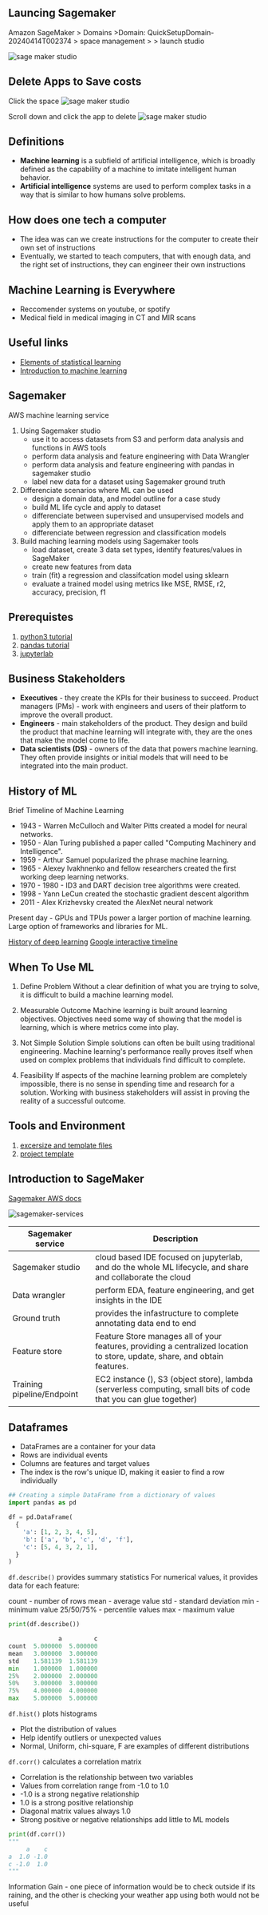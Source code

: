 ## Launcing Sagemaker

Amazon SageMaker > Domains >Domain: QuickSetupDomain-20240414T002374 > space management > <spaces name> > launch studio

![sage maker studio](imgs/sagemaker-studio.png)


## Delete Apps to Save costs

Click the space
![sage maker studio](imgs/sagemaker-delete1.png)

Scroll down and click the app to delete
![sage maker studio](imgs/sagemaker-delete2.png)

## Definitions

- __Machine learning__ is a subfield of artificial intelligence, which is broadly defined as the capability of a machine to imitate intelligent human behavior.
- __Artificial intelligence__ systems are used to perform complex tasks in a way that is similar to how humans solve problems.

## How does one tech a computer

- The idea was can we create instructions for the computer to create their own set of instructions
- Eventually, we started to teach computers, that with enough data, and the right set of instructions, they can engineer their own instructions

## Machine Learning is Everywhere

- Reccomender systems on youtube, or spotify
- Medical field in medical imaging in CT and MIR scans

## Useful links

- [Elements of statistical learning](https://web.stanford.edu/~hastie/ElemStatLearn/)
- [Introduction to machine learning](https://www.statlearning.com/)


## Sagemaker 

AWS machine learning service

1. Using Sagemaker studio
    - use it to access datasets from S3 and perform data analysis and functions in AWS tools
    - perform data analysis and feature engineering with Data Wrangler
    - perform data analysis and feature engineering with pandas in sagemaker studio
    - label new data for a dataset using Sagemaker ground truth
2. Differenciate scenarios where ML can be used
    - design a domain data, and model outline for a case study
    - build ML life cycle and apply to dataset
    - differenciate between supervised and unsupervised models and apply them to an appropriate dataset
    - differenciate between regression and classification models
3. Build maching learning models using Sagemaker tools
    - load dataset, create 3 data set types, identify features/values in SageMaker
    - create new features from data
    - train (fit) a regression and classifcation model using sklearn
    - evaluate a trained model using metrics like MSE, RMSE, r2, accuracy, precision, f1


## Prerequistes

1. [python3 tutorial](https://docs.python.org/3/tutorial/)
2. [pandas tutorial](https://pandas.pydata.org/docs/getting_started/intro_tutorials/index.html)
3. [jupyterlab](https://jupyterlab.readthedocs.io/en/stable/)

## Business Stakeholders

- __Executives__ - they create the KPIs for their business to succeed.
Product managers (PMs) - work with engineers and users of their platform to improve the overall product.
- __Engineers__ - main stakeholders of the product. They design and build the product that machine learning will integrate with, they are the ones that make the model come to life.
- __Data scientists (DS)__ - owners of the data that powers machine learning. They often provide insights or initial models that will need to be integrated into the main product.

## History of ML

Brief Timeline of Machine Learning

- 1943 - Warren McCulloch and Walter Pitts created a model for neural networks.
- 1950 - Alan Turing published a paper called "Computing Machinery and Intelligence".
- 1959 - Arthur Samuel popularized the phrase machine learning.
- 1965 - Alexey Ivakhnenko and fellow researchers created the first working deep learning networks.
- 1970 - 1980 - ID3 and DART decision tree algorithms were created.
- 1998 - Yann LeCun created the stochastic gradient descent algorithm
- 2011 - Alex Krizhevsky created the AlexNet neural network

Present day - GPUs and TPUs power a larger portion of machine learning. Large option of frameworks and libraries for ML.

[History of deep learning](https://www.import.io/post/history-of-deep-learning/)
[Google interactive timeline](https://cloud.withgoogle.com/build/data-analytics/explore-history-machine-learning/)

## When To Use ML

1. Define Problem
Without a clear definition of what you are trying to solve, it is difficult to build a machine learning model.

2. Measurable Outcome
Machine learning is built around learning objectives. Objectives need some way of showing that the model is learning, which is where metrics come into play.

3. Not Simple Solution
Simple solutions can often be built using traditional engineering. Machine learning's performance really proves itself when used on complex problems that individuals find difficult to complete.

4. Feasibility
If aspects of the machine learning problem are completely impossible, there is no sense in spending time and research for a solution. Working with business stakeholders will assist in proving the reality of a successful outcome.

## Tools and Environment

1. [excersize and template files](https://github.com/udacity/cd0385-exercise-files)
2. [project template](https://github.com/udacity/cd0385-project-starter)

## Introduction to SageMaker

[Sagemaker AWS docs](https://aws.amazon.com/sagemaker/features/)

![sagemaker-services](imgs/sagemaker-services.png)

|Sagemaker service| Description |
|-----------------|-------------|
|Sagemaker studio| cloud based IDE focused on jupyterlab, and do the whole ML lifecycle, and share and collaborate the cloud|
|Data wrangler| perform EDA, feature engineering, and get insights in the IDE|
|Ground truth| provides the infastructure to complete annotating data end to end |
|Feature store| Feature Store manages all of your features, providing a centralized location to store, update, share, and obtain features.|
|Training pipeline/Endpoint| EC2 instance (), S3 (object store), lambda (serverless computing, small bits of code that you can glue together) |

## Dataframes

- DataFrames are a container for your data
- Rows are individual events
- Columns are features and target values
- The index is the row's unique ID, making it easier to find a row individually

```python
## Creating a simple DataFrame from a dictionary of values
import pandas as pd

df = pd.DataFrame(
  {
    'a': [1, 2, 3, 4, 5],
    'b': ['a', 'b', 'c', 'd', 'f'],
    'c': [5, 4, 3, 2, 1],
  }
)
```

`df.describe()` provides summary statistics
For numerical values, it provides data for each feature:

count - number of rows
mean - average value
std - standard deviation
min - minimum value
25/50/75% - percentile values
max - maximum value

```python
print(df.describe())

              a         c
count  5.000000  5.000000
mean   3.000000  3.000000
std    1.581139  1.581139
min    1.000000  1.000000
25%    2.000000  2.000000
50%    3.000000  3.000000
75%    4.000000  4.000000
max    5.000000  5.000000
```

`df.hist()` plots histograms
- Plot the distribution of values
- Help identify outliers or unexpected values
- Normal, Uniform, chi-square, F are examples of different distributions


`df.corr()` calculates a correlation matrix
- Correlation is the relationship between two variables
- Values from correlation range from -1.0 to 1.0
- -1.0 is a strong negative relationship
- 1.0 is a strong positive relationship
- Diagonal matrix values always 1.0
- Strong positive or negative relationships add little to ML models

```python
print(df.corr())
"""
     a    c
a  1.0 -1.0
c -1.0  1.0
"""
```

Information Gain - one piece of information would be to check outside if its raining, and the other is checking your weather app using both would not be useful